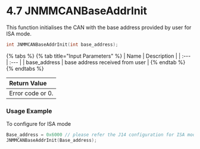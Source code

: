 # 4.7	JNMMCANBaseAddrInit

This function initialises the CAN with the base address provided by user for ISA mode.

```c
int JNMMCANBaseAddrInit(int base_address);
```

{% tabs %}
{% tab title="Input Parameters" %}
| Name | Description |
| :--- | :--- |
| base\_address | base address received from user |
{% endtab %}
{% endtabs %}

| Return Value |
| :--- |
| Error code or 0. |

### Usage Example

To configure for ISA mode

```c
Base_address = 0x6000 // please refer the J14 configuration for ISA mode
JNMMCANBaseAddrInit(Base_address);
```


